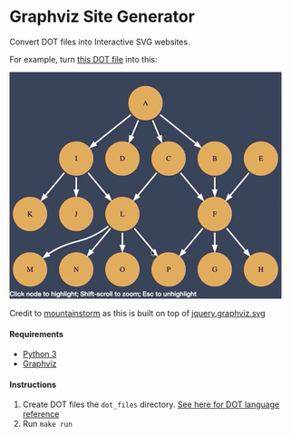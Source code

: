 # Graphviz Site Generator

Convert DOT files into Interactive SVG websites.


For example, turn [this DOT file](dot_files/Example.dot) into this:

![](example.gif)

Credit to [mountainstorm](https://github.com/mountainstorm) as this is built on top of [jquery.graphviz.svg](https://github.com/mountainstorm/jquery.graphviz.svg)

#### Requirements

- [Python 3](https://www.python.org/downloads/)
- [Graphviz](https://www.graphviz.org/download/)

#### Instructions
 
 1. Create DOT files the `dot_files` directory.  [See here for DOT language reference](https://graphs.grevian.org/example)
 2. Run `make run`
 